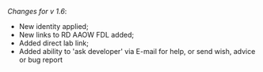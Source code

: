 _Changes for v 1.6_:
- New identity applied;
- New links to RD AAOW FDL added;
- Added direct lab link;
- Added ability to 'ask developer' via E-mail for help, or send wish, advice or bug report
